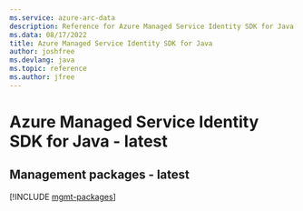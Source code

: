 ```yaml
---
ms.service: azure-arc-data
description: Reference for Azure Managed Service Identity SDK for Java
ms.data: 08/17/2022
title: Azure Managed Service Identity SDK for Java
author: joshfree
ms.devlang: java
ms.topic: reference
ms.author: jfree
---
```

# Azure Managed Service Identity SDK for Java - latest

## Management packages - latest
[!INCLUDE [mgmt-packages](managed-service-identity-mgmt-index.md)]